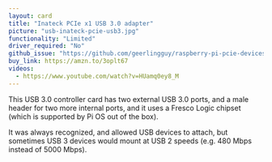 ```yaml
---
layout: card
title: "Inateck PCIe x1 USB 3.0 adapter"
picture: "usb-inateck-pcie-usb3.jpg"
functionality: "Limited"
driver_required: "No"
github_issue: "https://github.com/geerlingguy/raspberry-pi-pcie-devices/issues/45"
buy_link: https://amzn.to/3oplt67
videos:
  - https://www.youtube.com/watch?v=HUamq0ey8_M
---
```

This USB 3.0 controller card has two external USB 3.0 ports, and a male header for two more internal ports, and it uses a Fresco Logic chipset (which is supported by Pi OS out of the box).

It was always recognized, and allowed USB devices to attach, but sometimes USB 3 devices would mount at USB 2 speeds (e.g. 480 Mbps instead of 5000 Mbps).
